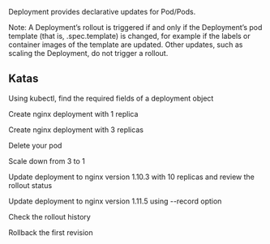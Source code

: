 Deployment provides declarative updates for Pod/Pods.

Note: A Deployment’s rollout is triggered if and only if the Deployment’s pod template (that is, .spec.template) is changed, for example if the labels or container images of the template are updated. Other updates, such as scaling the Deployment, do not trigger a rollout.

## Katas

Using kubectl, find the required fields of a deployment object

Create nginx deployment with 1 replica

Create nginx deployment with 3 replicas

Delete your pod

Scale down from 3 to 1

Update deployment to nginx version 1.10.3 with 10 replicas and review the rollout status

Update deployment to nginx version 1.11.5 using --record option

Check the rollout history

Rollback the first revision
